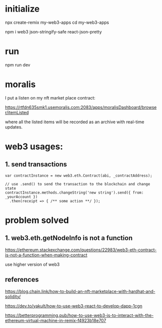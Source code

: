 # initialize

npx create-remix my-web3-apps
cd my-web3-apps

npm i web3 json-stringify-safe react-json-pretty

# run
npm run dev

# moralis

I put a listen on my nft market place contract:

https://rtfdn635smk1.usemoralis.com:2083/apps/moralisDashboard/browser/itemListed

where all the listed items will be recorded as an archive with real-time updates.

# web3 usages:

## 1. send transactions 

```solidity
var contractInstance = new web3.eth.Contract(abi, _contractAddress);

// use .send() to send the transaction to the blockchain and change state
contractInstance.methods.changeString('new string').send({ from: _yourAccount })
  .then(receipt => { /** some action **/ });

```

# problem solved 

## 1.  web3.eth.getNodeInfo is not a function
https://ethereum.stackexchange.com/questions/22983/web3-eth-contract-is-not-a-function-when-making-contract

use higher version of web3

## references

https://blog.chain.link/how-to-build-an-nft-marketplace-with-hardhat-and-solidity/

https://dev.to/yakult/how-to-use-web3-react-to-develop-dapp-1cgn

https://betterprogramming.pub/how-to-use-web3-js-to-interact-with-the-ethereum-virtual-machine-in-remix-f4923b18e707